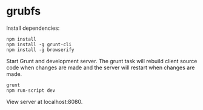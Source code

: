 grubfs
======

Install dependencies:

```
npm install
npm install -g grunt-cli
npm install -g browserify
```

Start Grunt and development server. The grunt task will rebuild client source code when changes are made and the server will restart when changes are made.

```
grunt
npm run-script dev
```

View server at localhost:8080.
